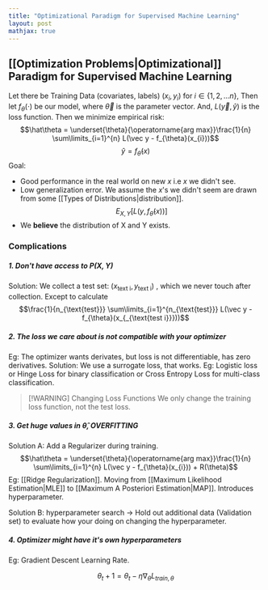 ```yaml
---
title: "Optimizational Paradigm for Supervised Machine Learning"
layout: post
mathjax: true
---
```


## [[Optimization Problems|Optimizational]] Paradigm for Supervised Machine Learning

Let there be Training Data (covariates, labels) $(x_{i}, y_{i})$ for $i \in \{1,2,... n\}$,
Then let $f_{\theta}(\cdot)$ be our model, where $\vec \theta$ is the parameter vector.
And, $L(\vec{y}, \hat{y})$ is the loss function.
Then we minimize empirical risk:$$\hat\theta = \underset{\theta}{\operatorname{arg max}}\frac{1}{n} \sum\limits_{i=1}^{n} L(\vec y - f_{\theta}(x_{i}))$$
$$\hat y= f_{\hat \theta}(x)$$
Goal:
- Good performance in the real world on new $x$ i.e $x$ we didn't see.
- Low generalization error. We assume the $x$'s we didn't seem are drawn from some [[Types of Distributions|distribution]].$$E_{X,Y}[L(y,f_{\hat \theta}(x))]$$
- We __believe__ the distribution of X and Y exists.


### Complications
##### 1. Don't have access to $P(X,Y)$

Solution: We collect a test set: $(x_{\text{text i}}, y_{\text{text i}})$ , which we never touch after collection.
Except to calculate $$\frac{1}{n_{\text{test}}} \sum\limits_{i=1}^{n_{\text{test}}} L(\vec y - f_{\theta}(x_{_{\text{test i}}}))$$

##### 2. The loss we care about is not compatible with your optimizer

Eg: The optimizer wants derivates, but loss is not differentiable, has zero derivatives.
Solution: We use a surrogate loss, that works.
Eg: Logistic loss or Hinge Loss for binary classification or Cross Entropy Loss for multi-class classification.
<br>

>[!WARNING]  Changing Loss Functions
>We only change the training loss function, not the test loss.

##### 3. Get huge values in $\hat \theta$, OVERFITTING

Solution A: Add a Regularizer during training. $$\hat\theta = \underset{\theta}{\operatorname{arg max}}\frac{1}{n} \sum\limits_{i=1}^{n} L(\vec y - f_{\theta}(x_{i})) + R(\theta)$$
Eg: [[Ridge Regularization]].
	Moving from [[Maximum Likelihood Estimation|MLE]] to [[Maximum A Posteriori Estimation|MAP]].
	Introduces hyperparameter.

Solution B: hyperparameter search -> Hold out additional data
(Validation set) to evaluate how your doing on changing the hyperparameter.


##### 4. Optimizer might have it's own hyperparameters

Eg: Gradient Descent Learning Rate.

$$θ_t+1 = θ_t − η∇_θL_{train, \theta}$$
